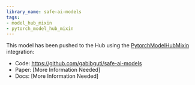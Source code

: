 ```yaml
---
library_name: safe-ai-models
tags:
- model_hub_mixin
- pytorch_model_hub_mixin
---
```


This model has been pushed to the Hub using the [PytorchModelHubMixin](https://huggingface.co/docs/huggingface_hub/package_reference/mixins#huggingface_hub.PyTorchModelHubMixin) integration:
- Code: https://github.com/gabibguti/safe-ai-models
- Paper: [More Information Needed]
- Docs: [More Information Needed]
